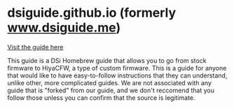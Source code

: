 # dsiguide.github.io (formerly www.dsiguide.me)
<a href="https://www.dsiguide.github.io">Visit the guide here</a>

This guide is a DSi Homebrew guide that allows you to go from stock firmware to HiyaCFW, a type of custom firmware.
This is a guide for anyone that would like to have easy-to-follow instructions that they can understand, unlike other, more complicated guides.
We are not associated with any guide that is "forked" from our guide, and we don't reccomend that you follow those unless you can confirm that the source is legitimate.
